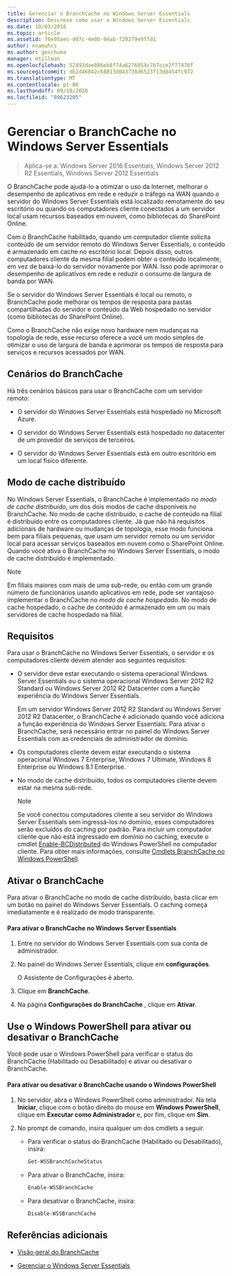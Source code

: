 ```yaml
---
title: Gerenciar o BranchCache no Windows Server Essentials
description: Descreve como usar o Windows Server Essentials
ms.date: 10/03/2016
ms.topic: article
ms.assetid: f6e05aec-d07c-4e0b-94ab-f20279e9ffd1
author: nnamuhcs
ms.author: geschuma
manager: mtillman
ms.openlocfilehash: 52493dae886eb8f74a6276854c7b7cce2f77470f
ms.sourcegitcommit: db2d46842c68813d043738d6523f13d8454fc972
ms.translationtype: MT
ms.contentlocale: pt-BR
ms.lasthandoff: 09/10/2020
ms.locfileid: "89623205"
---
```

# <a name="manage-branchcache-in-windows-server-essentials"></a>Gerenciar o BranchCache no Windows Server Essentials

>Aplica-se a: Windows Server 2016 Essentials, Windows Server 2012 R2 Essentials, Windows Server 2012 Essentials

O BranchCache pode ajudá-lo a otimizar o uso da Internet, melhorar o desempenho de aplicativos em rede e reduzir o tráfego na WAN quando o servidor do Windows Server Essentials está localizado remotamente do seu escritório ou quando os computadores cliente conectados a um servidor local usam recursos baseados em nuvem, como bibliotecas do SharePoint Online.

 Com o BranchCache habilitado, quando um computador cliente solicita conteúdo de um servidor remoto do Windows Server Essentials, o conteúdo é armazenado em cache no escritório local. Depois disso, outros computadores cliente da mesma filial podem obter o conteúdo localmente, em vez de baixá-lo do servidor novamente por WAN. Isso pode aprimorar o desempenho de aplicativos em rede e reduzir o consumo de largura de banda por WAN.

 Se o servidor do Windows Server Essentials é local ou remoto, o BranchCache pode melhorar os tempos de resposta para pastas compartilhadas do servidor e conteúdo da Web hospedado no servidor (como bibliotecas do SharePoint Online).

 Como o BranchCache não exige novo hardware nem mudanças na topologia de rede, esse recurso oferece a você um modo simples de otimizar o uso de largura de banda e aprimorar os tempos de resposta para serviços e recursos acessados por WAN.

## <a name="branchcache-scenarios"></a>Cenários do BranchCache
 Há três cenários básicos para usar o BranchCache com um servidor remoto:

-   O servidor do Windows Server Essentials está hospedado no Microsoft Azure.

-   O servidor do Windows Server Essentials está hospedado no datacenter de um provedor de serviços de terceiros.

-   O servidor do Windows Server Essentials está em outro escritório em um local físico diferente.

## <a name="distributed-cache-mode"></a>Modo de cache distribuído
 No Windows Server Essentials, o BranchCache é implementado no *modo de cache distribuído*, um dos dois modos de cache disponíveis no BranchCache. No modo de cache distribuído, o cache de conteúdo na filial é distribuído entre os computadores cliente. Já que não há requisitos adicionais de hardware ou mudanças de topologia, esse modo funciona bem para filiais pequenas, que usam um servidor remoto ou um servidor local para acessar serviços baseados em nuvem como o SharePoint Online. Quando você ativa o BranchCache no Windows Server Essentials, o modo de cache distribuído é implementado.

> [!NOTE]
>  Em filiais maiores com mais de uma sub-rede, ou então com um grande número de funcionários usando aplicativos em rede, pode ser vantajoso implementar o BranchCache no *modo de cache hospedado*. No modo de cache hospedado, o cache de conteúdo é armazenado em um ou mais servidores de cache hospedado na filial.

## <a name="requirements"></a>Requisitos
 Para usar o BranchCache no Windows Server Essentials, o servidor e os computadores cliente devem atender aos seguintes requisitos:

-   O servidor deve estar executando o sistema operacional Windows Server Essentials ou o sistema operacional Windows Server 2012 R2 Standard ou Windows Server 2012 R2 Datacenter com a função experiência do Windows Server Essentials.

     Em um servidor Windows Server 2012 R2 Standard ou Windows Server 2012 R2 Datacenter, o BranchCache é adicionado quando você adiciona a função experiência do Windows Server Essentials. Para ativar o BranchCache, será necessário entrar no painel do Windows Server Essentials com as credenciais de administrador de domínio.

-   Os computadores cliente devem estar executando o sistema operacional Windows 7 Enterprise, Windows 7 Ultimate, Windows 8 Enterprise ou Windows 8.1 Enterprise.

-   No modo de cache distribuído, todos os computadores cliente devem estar na mesma sub-rede.

    > [!NOTE]
    >  Se você conectou computadores cliente a seu servidor do Windows Server Essentials sem ingressá-los no domínio, esses computadores serão excluídos do caching por padrão. Para incluir um computador cliente que não está ingressado em domínio no caching, execute o cmdlet [Enable-BCDistributed](https://technet.microsoft.com/library/hh848398.aspx) do Windows PowerShell no computador cliente. Para obter mais informações, consulte [Cmdlets BranchCache no Windows PowerShell](https://technet.microsoft.com/library/hh848392.aspx).


## <a name="turn-branchcache-on"></a>Ativar o BranchCache
 Para ativar o BranchCache no modo de cache distribuído, basta clicar em um botão no painel do Windows Server Essentials. O caching começa imediatamente e é realizado de modo transparente.

#### <a name="to-turn-on-branchcache-in-windows-server-essentials"></a>Para ativar o BranchCache no Windows Server Essentials

1.  Entre no servidor do Windows Server Essentials com sua conta de administrador.

2.  No painel do Windows Server Essentials, clique em **configurações**.

     O Assistente de Configurações é aberto.

3.  Clique em **BranchCache**.

4.  Na página **Configurações do BranchCache** , clique em **Ativar**.

## <a name="use-windows-powershell-to-turn-branchcache-on-or-off"></a>Use o Windows PowerShell para ativar ou desativar o BranchCache
 Você pode usar o Windows PowerShell para verificar o status do BranchCache (Habilitado ou Desabilitado) e ativar ou desativar o BranchCache.

#### <a name="to-turn-branchcache-on-or-off-using-windows-powershell"></a>Para ativar ou desativar o BranchCache usando o Windows PowerShell

1.  No servidor, abra o Windows PowerShell como administrador. Na tela **Iniciar**, clique com o botão direito do mouse em **Windows PowerShell**, clique em **Executar como Administrador** e, por fim, clique em **Sim**.

2.  No prompt de comando, insira qualquer um dos cmdlets a seguir.

    -   Para verificar o status do BranchCache (Habilitado ou Desabilitado), insira:

        ```powershell
        Get-WSSBranchCacheStatus
        ```

    -   Para ativar o BranchCache, insira:

        ```powershell
        Enable-WSSBranchCache
        ```

    -   Para desativar o BranchCache, insira:

        ```powershell
        Disable-WSSBranchCache
        ```

## <a name="additional-references"></a>Referências adicionais

-   [Visão geral do BranchCache](/previous-versions/windows/it-pro/windows-server-2012-R2-and-2012/hh831696(v=ws.11))

-   [Gerenciar o Windows Server Essentials](Manage-Windows-Server-Essentials.md)